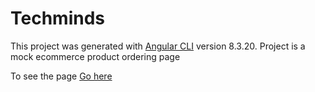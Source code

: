 # Techminds

This project was generated with [Angular CLI](https://github.com/angular/angular-cli) version 8.3.20.
Project is a mock ecommerce product ordering page

To see the page [Go here](https://lucascoorek.github.io/angular-techminds)
